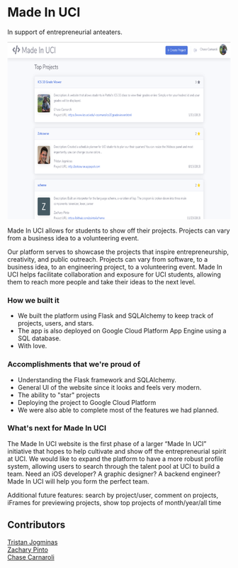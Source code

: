 # Made In UCI
In support of entrepreneurial anteaters.

<html>
    <img src="https://raw.githubusercontent.com/jogplus/MadeInUCI/master/pics/homepage.png" alt="Screenshot of Made In UCI homepage" height="400">
</html>

Made In UCI allows for students to show off their projects. Projects can vary from a business idea to a volunteering event.

Our platform serves to showcase the projects that inspire entrepreneurship, creativity, and public outreach. Projects can vary from software, to a business idea, to an engineering project, to a volunteering event. Made In UCI helps facilitate collaboration and exposure for UCI students, allowing them to reach more people and take their ideas to the next level.

### How we built it
* We built the platform using Flask and SQLAlchemy to keep track of projects, users, and stars.
* The app is also deployed on Google Cloud Platform App Engine using a SQL database.
* With love.

### Accomplishments that we're proud of
* Understanding the Flask framework and SQLAlchemy.
* General UI of the website since it looks and feels very modern.
* The ability to "star" projects
* Deploying the project to Google Cloud Platform
* We were also able to complete most of the features we had planned.

### What's next for Made In UCI
The Made In UCI website is the first phase of a larger “Made In UCI” initiative that hopes to help cultivate and show off the entrepreneurial spirit at UCI. We would like to expand the platform to have a more robust profile system, allowing users to search through the talent pool at UCI to build a team. Need an iOS developer? A graphic designer? A backend engineer? Made In UCI will help you form the perfect team.  

Additional future features: search by project/user, comment on projects, iFrames for previewing projects, show top projects of month/year/all time

## Contributors
[Tristan Jogminas](https://www.linkedin.com/in/tristan-jogminas/)  
[Zachary Pinto](https://www.linkedin.com/in/zacharypinto/)  
[Chase Carnaroli](https://www.linkedin.com/in/chasecarnaroli/)  
